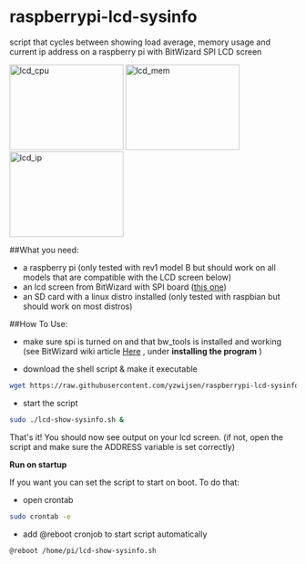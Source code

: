 # raspberrypi-lcd-sysinfo
script that cycles between showing load average, memory usage and current ip address on a raspberry pi with BitWizard SPI LCD screen

<img src="http://i.imgur.com/Reu0j3l.jpg?1" alt="lcd_cpu" width="200" height="150">
<img src="http://i.imgur.com/oHev4iZ.jpg?1" alt="lcd_mem" width="200" height="150">
<img src="http://i.imgur.com/wUUjmWW.jpg?1" alt="lcd_ip" width="200" height="150">

##What you need:
* a raspberry pi (only tested with rev1 model B but should work on all models that are compatible with the LCD screen below)
* an lcd screen from BitWizard with SPI board ([this one](http://www.bitwizard.nl/shop/displays/lcd-interface-16x2))
* an SD card with a linux distro installed (only tested with raspbian but should work on most distros)

##How To Use:

* make sure spi is turned on and that bw_tools is installed and working (see BitWizard wiki article [Here](http://www.bitwizard.nl/wiki/index.php/Beginners_guide_to_SPI_on_Raspberry_Pi) , under **installing the program** )

* download the shell script & make it executable
```bash
wget https://raw.githubusercontent.com/yzwijsen/raspberrypi-lcd-sysinfo/master/lcd-show-sysinfo.sh && chmod a+x lcd-show-sysinfo.sh
```

* start the script
```bash
sudo ./lcd-show-sysinfo.sh &
```

That's it! You should now see output on your lcd screen. (if not, open the script and make sure the ADDRESS variable is set correctly)


**Run on startup**

If you want you can set the script to start on boot. To do that:

* open crontab
```bash
sudo crontab -e
```

* add @reboot cronjob to start script automatically
```bash
@reboot /home/pi/lcd-show-sysinfo.sh
```

